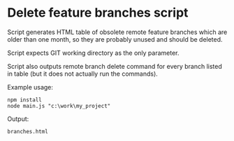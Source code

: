 # Delete feature branches script

Script generates HTML table of obsolete remote feature branches which are older than one month,
so they are probably unused and should be deleted.

Script expects GIT working directory as the only parameter.

Script also outputs remote branch delete command for every branch listed in table 
(but it does not actually run the commands).

Example usage:

```
npm install
node main.js "c:\work\my_project"
```

Output:
```
branches.html
```